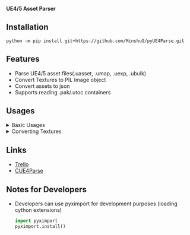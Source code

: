 **UE4/5 Asset Parser**

<!-- ~[![pypi](https://img.shields.io/pypi/v/ue4parse.svg)](https://pypi.python.org/pypi/ue4parse) -->

## Installation
`python -m pip install git+https://github.com/MinshuG/pyUE4Parse.git`

## Features
* Parse UE4/5 asset files(.uasset, .umap, .uexp, .ubulk)
* Convert Textures to PIL Image object
* Convert assets to json
* Supports reading .pak/.utoc containers


## Usages

<details>
<summary>Basic Usages</summary>

```python
from UE4Parse.Assets.Objects.FGuid import FGuid
from UE4Parse.Provider import DefaultFileProvider, MappingProvider
from UE4Parse.Versions import EUEVersion, VersionContainer
from UE4Parse.Encryption import FAESKey

import logging

logging.getLogger("UE4Parse").setLevel(logging.INFO)  # set logging level

path = r"C:\Program Files\Epic Games\Fortnite\FortniteGame\Content\Paks"

aeskeys = {
    FGuid(0,0,0,0): FAESKey("0xFE478B39DF1B1D4E8D8DFD38272F216DBE933E7F80ADCC45DC4108D70428F37D"),
}

import gc; gc.disable() # temporarily disabling garbage collector gives a huge performance boost

provider = DefaultFileProvider(path, VersionContainer(EUEVersion.LATEST))
provider.initialize()
provider.submit_keys(aeskeys)  # mount files

provider.load_localization("fr")

gc.enable() # enable garbage collector again

provider.mappings = MappingProvider("path/to/mappings.usmap")

package_path = 'FortniteGame/Content/Animation/Game/MainPlayer/Skydive/ParaGlide/MechanicalEngineer/BS_MechanicalEngineer_Into_NoPack_GLIDER'

package = provider.try_load_package(package_path)
if package is not None:
    package_dict = package.get_dict() # get json serializable dict

    # write package_dict to json
    import json
    with open('something.json', 'w') as f:
        json.dump(package_dict, f, indent=4)
```
</details>

<details>
<summary>Converting Textures</summary>

```python
if texture := package.find_export_of_type("Texture2D"):
    image = texture.decode()  # returns PIL Image object
    image.save("cool_image.png", "PNG")  # save image
    # for more information refer to https://pillow.readthedocs.io/en/stable/reference/Image.html?highlight=Image#PIL.Image.Image
```
</details>


## Links

- [Trello](https://trello.com/b/yp0hx22L/pyue4parse)
- [CUE4Parse](https://github.com/FabianFG/CUE4Parse)
## Notes for Developers

- Developers can use pyximport for development purposes (loading cython extensions)

    ```python
    import pyximport
    pyximport.install()
    ```
